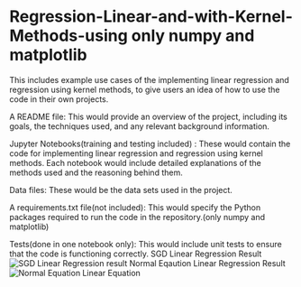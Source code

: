 # Regression-Linear-and-with-Kernel-Methods-using only numpy and matplotlib
This includes example use cases of the implementing linear regression and regression using kernel methods, to give users an idea of how to use the code in their own projects.

A README file: This would provide an overview of the project, including its goals, the techniques used, and any relevant background information.

Jupyter Notebooks(training and testing included) : These would contain the code for implementing linear regression and regression using kernel methods. Each notebook would include detailed explanations of the methods used and the reasoning behind them.

Data files: These would be the data sets used in the project.

A requirements.txt file(not included): This would specify the Python packages required to run the code in the repository.(only numpy and matplotlib)


Tests(done in one notebook only): This would include unit tests to ensure that the code is functioning correctly.
SGD Linear Regression Result
![SGD Linear Regression result](https://user-images.githubusercontent.com/101024664/224491205-942232b3-0064-4d05-a4e3-65420b771175.png)
Normal Eqaution Linear Regression Result
![Normal Equation Linear Equation](https://user-images.githubusercontent.com/101024664/224491212-3ab86643-9ea4-4cbb-8bf4-f590e989aa37.png)
